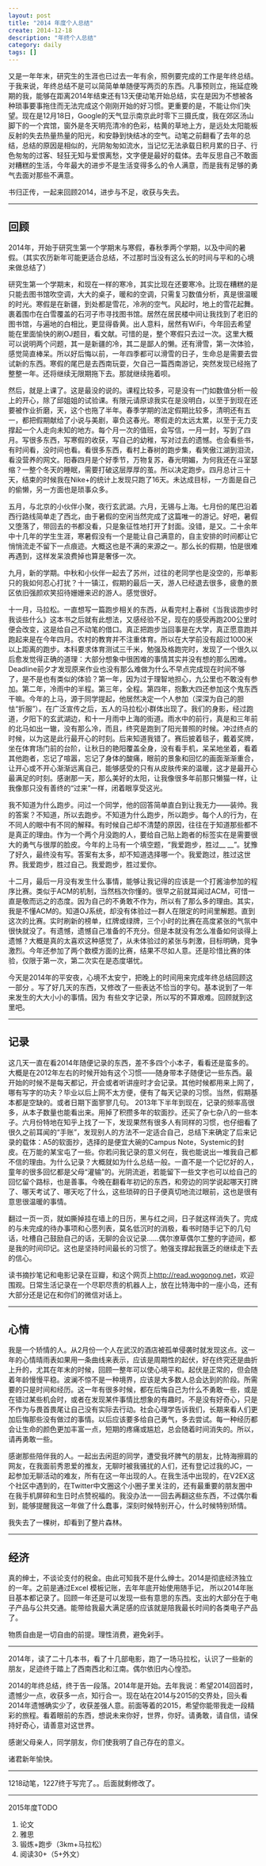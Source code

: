 ```yaml
---
layout: post
title: "2014 年度个人总结"
create: 2014-12-18
description: "年终个人总结"
category: daily
tags: []
---
```


又是一年年末，研究生的生涯也已过去一年有余，照例要完成的工作是年终总结。于我来说，年终总结不是可以简简单单随便写两页的东西。凡事预则立，拖延症晚期的我，能够在距离2014年结束还有13天便动笔开始总结，实在是因为不想被各种琐事要事拖住而无法完成这个刚刚开始的好习惯。更重要的是，不能让你们失望。现在是12月18日，Google的天气显示南京此时零下三摄氏度，我在郊区汤山脚下的一个宾馆，窗外是冬天明亮清冷的色彩，枯黄的草地上方，是远处太阳能板反射的失去热量热量的阳光，和安静到快结冰的空气。动笔之前翻看了去年的总结，总结的原因是相似的，光阴匆匆如流水，当记忆无法承载日积月累的日子、行色匆匆的过客、轻狂无知与爱恨离愁，文字便是最好的载体。去年反思自己不敢面对糟糕的生活，今年最大的进步不是生活变得多么的令人满意，而是我有足够的勇气去面对那些不满意。

书归正传，一起来回顾2014，进步与不足，收获与失去。

---------
## 回顾

2014年，开始于研究生第一个学期末与寒假，春秋季两个学期，以及中间的暑假。（其实农历新年可能更适合总结，不过那时当没有这么长的时间与平和的心境来做总结了）

研究生第一个学期末，和现在一样的寒冷，其实比现在还要寒冷。比现在糟糕的是只能去图书馆吹空调，大大的桌子，暖和的空调，只需复习数值分析，真是很温暖的时光。寒假是在新疆，到处都是雪花，冷冽的空气。风起时，地上的雪花起舞。裹着围巾在白雪覆盖的石河子市寻找图书馆。居然在居民楼中间让我找到了老旧的图书馆，与遍地的白相比，更显得昏黄。出人意料，居然有WiFi，今年回去希望能在里面愉快的刷OJ题目，看文献。可惜的是，整个寒假只去过一次。这里大概可以说明两个问题，其一是新疆的冷，其二是鄙人的懒。还有滑雪，第一次体验，感觉简直棒呆。所以好后悔以前，一年四季都可以滑雪的日子，生命总是需要去尝试新的东西。寒假的尾巴是去西南玩耍，欠自己一篇西南游记，突然发现已经拖了整整一年。还将继续无限期拖下去。那就继续拖着呗。

然后，就是上课了。这是最没的说的。课程比较多，可是没有一门如数值分析一般上的开心，除了邱姐姐的试验课。有限元请原谅我实在是没明白，以至于到现在还要被作业折磨，天，这个也拖了半年。春季学期的法定假期比较多，清明还有五一，都把假期献给了小说与美剧，辜负这春光。寒假走的太远太累，以至于无力支撑起一个人走向未知的地方。每个月一次的值班，会写信，一月一封，写到了四月。写很多东西，写寒假的收获，写自己的幼稚，写对过去的遗憾。也会看些书，有时间看，没时间也看。看很多东西，看村上春树的跑步集，看笑傲江湖到泪流，看没营养的网文。阳春四月是个好季节，万物复苏，春光明媚，为何我还在斗室瑟缩？一整个冬天的睡眠，需要打破这层厚厚的茧。所以决定跑步。四月总计三十天，结束的时候我在Nike+的统计上发现只跑了16天。未达成目标，一方面是自己的偷懒，另一方面也是琐事众多。

五月，与北京的小伙伴小聚，夜行玄武湖。六月，无锡与上海。七月份的尾巴沿着西行路线简单走了西北，由于暑假的空闲当然完成了这篇唯一的游记。好吧，暑假又堕落了，带回去的书都没看，只是象征性地打开了封面。没错，是又。二十余年中十几年的学生生涯，寒暑假没有一个是能让自己满意的，自主安排的时间都让它悄悄流走不留下一点痕迹。大概这也是不满的来源之一。那么长的假期，怕是很难再遇到，这样发呆浪费掉也算是奢侈一次。

九月，新的学期。中秋和小伙伴一起去了苏州，过往的老同学也是没空的，形单影只的我如何忍心打扰？十一镇江，假期的最后一天，游人已经退去很多，疲惫的景区依旧强颜欢笑招待姗姗来迟的游人。感觉很好。

十一月，马拉松。一直想写一篇跑步相关的东西，从看完村上春树《当我谈跑步时我谈些什么》这本书之后就有此想法，又感经验不足，现在的感受再跑200公里时便会改变，这是给自己不动笔的借口。真正把跑步当回事是在大学，真正愿意跑并跑起来是在今年四月。农村的教育并不注重体育。所以在大学前没有超过1000米以上距离的跑步。本科要求体育测试三千米，勉强及格跑完时，发现了一个很久以后愈发觉得正确的道理：大部分想象中很困难的事情其实并没有想的那么困难。Deadline前夕才发现原来作业也没有那么难做为什么不早点完成现在时间不够了，是不是也有类似的体验？第一年，因为过于理智地担心，九公里也不敢没有参加。第二年，冷雨中的半程。第三年，全程。第四年，抱歉大四还参加这个鬼东西干嘛。今年的上马，源于同学提起，他居然决定一个人参加（深深为自己的胆怯“折服”）。在广泛宣传之后，五人的马拉松小群体出现了。我们的身影，经过跑道，夕阳下的玄武湖边，和十一月雨中上海的街道。雨水中的前行，真是和三年前的北马如出一辙，没有那么冷，而且，终究是跑到了阳光普照的时候。冲过终点的时候，以为这是此行最开心的时刻。后来知道我错了。赛后披着毯子，戴着奖牌，坐在体育场门前的台阶，让秋日的艳阳覆盖全身，没有看手机，呆呆地坐着，看着其他跑者，忘记了喧嚣，忘记了身体的酸痛，眼前的景象和回忆的画面渐渐重合，让开心或不开心渐渐远离自己，能够感受的只有从皮肤传来的温暖，这才是最开心最满足的时刻。感谢那一天，那么美好的太阳，让我像很多年前那只懒猫一样，让我像那只没有善终的“过来”一样，闭着眼享受这光。

我不知道为什么跑步。问过一个同学，他的回答简单直白到让我无力——装帅。我的答案？不知道，所以去跑步。不知道为什么跑步，所以跑步。每个人的行为，在不同人的眼中有不同的解释。有时候自己却不清楚的原因，往往在于知道那些都不是真正的理由。作为一个两个月没跑的人，要给自己贴上跑者的标签实在是需要很大的勇气与很厚的脸皮。今年的上马有一个填空题，“我爱跑步，胜过__ __”。犹豫了好久，最终没有写。答案有太多，却不知道选择哪一个。我爱跑过，胜过这世界。我爱跑步，胜过自己。我爱跑步，胜过爱你。

十二月，最后一月没有发生什么事情，能够让我记得的应该是一个打酱油参加的程序比赛。类似于ACM的机制，当然档次你懂的。很早之前就耳闻过ACM，可惜一直是敬而远之的态度。因为自己的不勇敢不作为，所以有了那么多的理由。其实，我是不懂ACM的。知道OJ系统，却没有体验过一群人在限定的时间里解题。直到这次的比赛。实时刷新的榜单，红牌或绿牌，三个小时的比赛在高度紧张的气氛中很快就没了。有遗憾，遗憾自己准备的不充分。但是本就没有怎么准备如何谈得上遗憾？大概是真的太喜欢这种感觉了，从未体验过的紧张与刺激，目标明确，竞争激烈。今年还参加了两个数模方面的比赛，结果不尽如人意。还是珍惜比赛的体验，仅限于第一次，第二次实在是态度堪忧。

今天是2014年的平安夜，心境不太安宁，把晚上的时间用来完成年终总结回顾这一部分 。写了好几天的东西，又修改了一些表达不恰当的字句。基本说到了一年来发生的大大小小的事情。因为 有些文字记录，所以写的不算艰难。回顾就到这里吧。

---------
## 记录
这几天一直在看2014年随便记录的东西，差不多四个小本子，看看还是蛮多的。大概是在2012年左右的时候开始有这个习惯——随身带本子随便记一些东西。最开始的时候不是每天都记，开会或者听讲座时才会记录。其他时候都用来上网了，哪有写字的功夫？毕业以后上网不太方便，便有了每天记录的习惯。当然，假期基本都是空缺的。或者日期下面寥寥几句。 2013年下半年到现在，记录的频率高很多，从本子数量也能看出来。用掉了积攒多年的软面抄。还买了杂七杂八的一些本子。六月份特地在知乎上找了一下，发现果然有很多人有同样的习惯，也仔细看了很久之前耳闻的“手账”，发现别人的方法不一定适合自己，总结下来确定了后来记录的载体：A5的软面抄，选择的是便宜大碗的Campus Note，Systemic的封皮。在万能的某宝屯了一些。你若问我记录的意义何在，我也能说出一堆我自己都不信的理由。为什么记录？大概就如为什么总结一般。一直不是一个记忆好的人，童年的很多回忆都是父母“灌输”的。光阴流逝，若能留下一些文字也可以给自己的回忆留个路标，也是善事。今晚在翻看年初记的东西，和旁边的同学说起哪天打牌了、哪天考试了、哪天吃了什么，这些琐碎的日子便真切地流过眼前，这也是很有意思很温暖的事情。

翻过一页一页，就如撕掉挂在墙上的日历，黑与红之间，日子就这样消失了。完成的与未完成的待办事项和心愿列表，莫名低沉时的消极，看书时随手记下的几句话，吐槽自己鼓励自己的话，无聊的会议记录……偶尔潦草偶尔工整的字迹间，都是我的时间印记。这也是坚持时间最长的习惯了。勉强支撑起我匮乏的继续走下去的信心。

读书摘抄笔记和电影记录在豆瓣，和这个网页上<http://read.wogonog.net>，欢迎围观。日常生活记录在一个尽职尽责的机器人上，放在比特海中的一座小岛，还有大部分还是记在和你们的微信对话上。

-----------
## 心情
我是一个矫情的人。从2月份一个人在武汉的酒店被孤单侵袭时就发现这点。这一年的心情晴雨表如果用一条曲线来表示，应该是周期性的起伏，好在终究还是曲折上升的，尤其在年末的时候，回顾一整年可以使心境平和。起伏是正常的，但会随着年龄慢慢平稳。波澜不惊不是一种境界，应该是大多数人总会达到的阶段。所需要的只是时间和经历。这一年有很多时候，都在后悔自己为什么不勇敢一些，或是在错过某些机会时，或者在发现某件事情比想象的有趣时。不是没有好奇心，只是不作为与畏首畏尾让自己没有实际去行动。社会心理学告诉我们，长期来看人们更加后悔那些没有做过的事情。以后应该要多给自己勇气，多去尝试。每一种经历都会让生命的颜色更加丰富一点，短期的疼痛或尴尬，总会随着时间消失的。所以，请再勇敢一些。

感谢那些陪伴我的人。一起出去闲逛的同学，遭受我坏脾气的朋友，比特海擦肩的网友，在我面前秀恩爱的推友，无聊时被我骚扰的人们，还有登记过我的JC，一起参加无聊活动的难友，所有在这一年出现的人。在我生活中出现的，在V2EX这个社区中遇到的，在Twitter中文圈这个小圈子里关注的，还有最重要的朋友圈中在我手机屏碎和生日时点赞祝福的。我没办法一一回去再翻这些东西，不过偶尔看到，能够提醒我这一年做了什么蠢事，深刻时候特别开心，什么时候特别矫情。

我失去了一棵树，却看到了整片森林。

-----------
## 经济
真的绅士，不谈论支付的税金。由此可知我不是什么绅士。2014是彻底经济独立的一年。之前是通过Excel 模板记账，去年年底开始使用随手记， 所以2014年账目基本都记录了。回顾一年还是可以发现一些有意思的东西。支出的大部分在于电子产品与公共交通。能带给我最大满足感的应该就是陪我最长时间的各类电子产品了。

物质自由是一切自由的前提。理性消费，避免剁手。


-------

2014年，读了二十几本书，看了十几部电影，跑了一场马拉松，认识了一些新的朋友，足迹终于踏上了西南西北和江南。偶尔依旧内心惶恐。

2014的年终总结，终于告一段落。2014年是开始。去年我说：希望2014回首时，遗憾少一点，收获多一点，知行合一。现在站在2014与2015的交界处，回头看2014年遗憾确实少了，收获差强人意。前面等着的2015，希望你能带我走一段精彩的旅程。看着眼前的东西，想说未来你好，世界，你好。请勇敢，请自信，请保持好奇心，请善意对这世界。

感谢父母亲人，同学朋友，你们使我明了自己存在的意义。

诸君新年愉快。



----
1218动笔，1227终于写完了。。后面就剩修改了。

-----
2015年度TODO
1. 论文
2. 雅思
3. 锻炼+跑步（3km+马拉松）
4. 阅读30+（5+外文）
